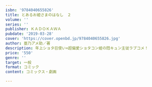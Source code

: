 ```yaml
---
isbn: '9784040655826'
title: とあるお姫さまのはなし　２
volume: ''
series: ''
publisher: ＫＡＤＯＫＡＷＡ
pubdate: '2019-03-28'
cover: 'https://cover.openbd.jp/9784040655826.jpg'
author: 亜乃アメ助／著
description: 年上ショタ召使い×超偏愛ショタコン姫の悶キュン主従ラブコメ！
price: '550'
genre: ''
target: 一般
format: コミック
content: コミックス・劇画

---
```

